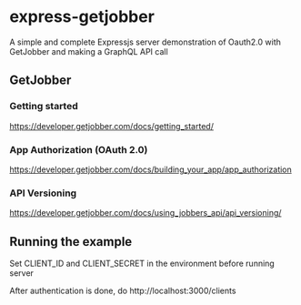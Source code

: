 # express-getjobber
A simple and complete Expressjs server demonstration of Oauth2.0 with GetJobber and making a GraphQL API call

## GetJobber
### Getting started
https://developer.getjobber.com/docs/getting_started/

### App Authorization (OAuth 2.0)
https://developer.getjobber.com/docs/building_your_app/app_authorization

### API Versioning
https://developer.getjobber.com/docs/using_jobbers_api/api_versioning/


## Running the example
Set CLIENT_ID and CLIENT_SECRET in the environment before running server

After authentication is done, do 
http://localhost:3000/clients
